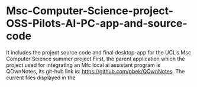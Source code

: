 # Msc-Computer-Science-project-OSS-Pilots-AI-PC-app-and-source-code
It includes the project source code and final desktop-app for the UCL‘s Msc Computer Science summer project
First, the parent application which the project used for integrating an Mfc local ai assistant program is QOwnNotes, its git-hub link is: https://github.com/pbek/QOwnNotes. The current files displayed in the  

